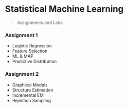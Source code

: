 # Statistical Machine Learning

> Assignments and Labs

### Assignment 1

* Logistic Regression
* Feature Selection
* ML & MAP
* Predictive Distribution

### Assignment 2

* Graphical Models
* Structure Estimation
* Incremental EM
* Rejection Sampling

